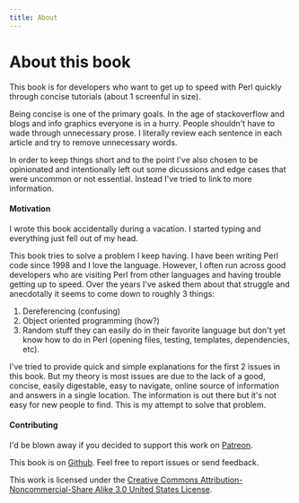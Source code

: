 ```yaml
---
title: About
---
```

# About this book

This book is for developers who want to get up to speed with Perl quickly
through concise tutorials (about 1 screenful in size). 

Being concise is one of the primary goals.  In the age of stackoverflow and
blogs and info graphics everyone is in a hurry.  People shouldn't have to wade
through unnecessary prose. I literally review each sentence in each article and
try to remove unnecessary words.

In order to keep things short and to the point I've also chosen to be
opinionated and intentionally left out some dicussions and edge cases that were
uncommon or not essential. Instead I've tried to link to more information.  

#### Motivation

I wrote this book accidentally during a vacation.  I started typing and
everything just fell out of my head.  

This book tries to solve a problem I keep having.  I have been writing Perl
code since 1998 and I love the language.  However, I often run across good
developers who are visiting Perl from other languages and having trouble
getting up to speed.  Over the years I've asked them about that struggle and
anecdotally it seems to come down to roughly 3 things:

1. Dereferencing (confusing)
2. Object oriented programming (how?)
3. Random stuff they can easily do in their favorite language but don't
yet know how to do in Perl (opening files, testing, templates, dependencies,
etc).

I've tried to provide quick and simple explanations for the first 2 issues in
this book.  But my theory is most issues are due to the lack of a good,
concise, easily digestable, easy to navigate, online source of information and
answers in a single location.  The information is out there but it's not easy
for new people to find.  This is my attempt to solve that problem.

#### Contributing

I'd be blown away if you decided to support this work on
[Patreon](https://www.patreon.com/kablamo).  

This book is on [Github](https://github.com/kablamo/mvp.kablamo.org).  Feel
free to report issues or send feedback.

This work is licensed under the [Creative Commons Attribution-Noncommercial-Share
Alike 3.0 United States License](http://creativecommons.org/licenses/by-nc-sa/3.0/us/).
